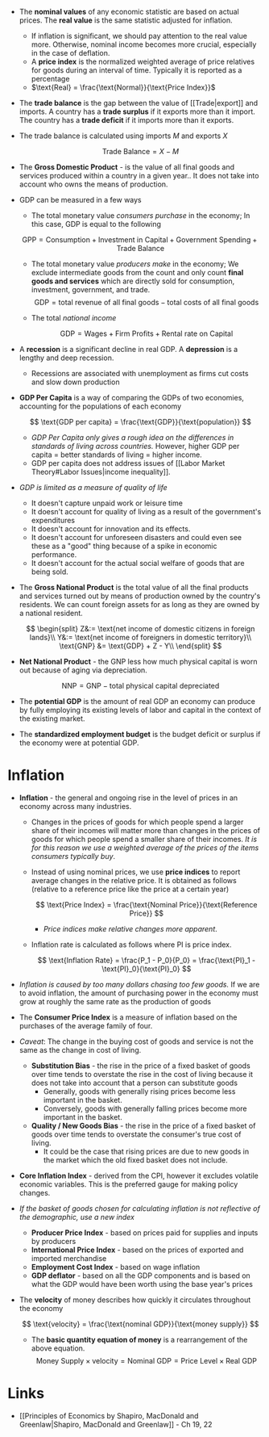 * The **nominal values** of any economic statistic are based on actual prices. The **real value** is the same statistic adjusted for inflation.
	* If inflation is significant, we should pay attention to the real value more. Otherwise, nominal income becomes more crucial, especially in the case of deflation.
	* A **price index** is the normalized weighted average of price relatives for goods during an interval of time. Typically it is reported as a percentage
	* $\text{Real} = \frac{\text{Normal}}{\text{Price Index}}$
* The **trade balance** is the gap between the value of [[Trade|export]] and imports. A country has a **trade surplus** if it exports more than it import. The country has a **trade deficit** if it imports more than it exports. 
* The trade balance is calculated using imports $M$ and exports $X$
  
  $$
  \text{Trade Balance} = X - M
  $$

* The **Gross Domestic Product** - is the value of all final goods and services produced within a country in a given year.. It does not take into account who owns the means of production.
* GDP can be measured in a few ways 
	* The total monetary value *consumers purchase* in the economy; In this case, GDP is equal to the following 
	  
	$$
	\text{GPP} = \text{Consumption} + \text{Investment in Capital}+ \text{Government Spending} + \text{Trade Balance}
	$$ 
	* The total monetary value *producers make* in the economy; We exclude intermediate goods from the count and only count **final goods and services** which are directly sold for consumption, investment, government, and trade. 
	  $$
	  \text{GDP} = \text{total revenue of all final goods} -  \text{total costs of all final goods}
	  $$

	* The total *national income*
	  
	  $$
	  \text{GDP} = \text{Wages} + \text{Firm Profits} + \text{Rental rate on Capital}
	  $$


* A **recession** is a significant decline in real GDP. A **depression** is a lengthy and deep recession.
	* Recessions are associated with unemployment as firms cut costs and slow down production

* **GDP Per Capita** is a way of comparing the GDPs of two economies, accounting for the populations of each economy 
  
  $$
  \text{GDP per capita} = \frac{\text{GDP}}{\text{population}}
  $$
	* *GDP Per Capita only gives a rough idea on the differences in standards of living across countries.* However, higher GDP per capita = better standards of living = higher income.
	* GDP per capita does not address issues of [[Labor Market Theory#Labor Issues|income inequality]].
* *GDP is limited as a measure of quality of life* 
	* It doesn't capture unpaid work or leisure time
	* It doesn't account for quality of living as a result of the government's expenditures 
	* It doesn't account for innovation and its effects.
	* It doesn't account for unforeseen disasters and could even see these as a "good" thing because of a spike in economic performance.
	* It doesn't account for the actual social welfare of goods that are being sold.

* The **Gross National Product** is the total value of all the final products and services turned out by means of production owned by the country's residents. We can count foreign assets for as long as they are owned by a national resident.
  
  $$
  \begin{split}
  Z&:= \text{net income of domestic citizens in foreign lands}\\
  Y&:= \text{net income of foreigners in domestic territory}\\
  \text{GNP} &= \text{GDP} + Z - Y\\
  \end{split}
  $$

* **Net National Product** - the GNP less how much physical capital is worn out because of aging via depreciation. 
  
  $$
  \text{NNP} = \text{GNP} - \text{total physical capital depreciated}
  $$

* The **potential GDP** is the amount of real GDP an economy can produce by fully employing its existing levels of labor and capital in the context of the existing market. 
* The **standardized employment budget** is the budget deficit or surplus if the economy were at potential GDP. 
# Inflation 
* **Inflation** - the general and ongoing rise in the level of prices in an economy across many industries.
	* Changes in the prices of goods for which people spend a larger share of their incomes will matter more than changes in the prices of goods for which people spend a smaller share of their incomes. *It is for this reason we use a weighted average of the prices of the items consumers typically buy*. 
	* Instead of using nominal prices, we use **price indices** to report average changes in the relative price. It is obtained as follows (relative to a reference price like the price at a certain year)
	  
	  $$
	  \text{Price Index} = \frac{\text{Nominal Price}}{\text{Reference Price}}
	  $$
		* *Price indices make relative changes more apparent*.
	* Inflation rate is calculated as follows where $\text{PI}$ is price index. 
	  
	  $$
	  \text{Inflation Rate} = \frac{P_1 - P_0}{P_0} = \frac{\text{PI}_1 - \text{PI}_0}{\text{PI}_0}
	  $$

* *Inflation is caused by too many dollars chasing too few goods.* If we are to avoid inflation, the amount of purchasing power in the economy must grow at roughly the same rate as the production of goods

* The **Consumer Price Index** is a measure of inflation based on the purchases of the average family of four. 
* *Caveat*: The change in the buying cost of goods and service is not the same as the change in cost of living.
	* **Substitution Bias** - the rise in the price of a fixed basket of goods over time tends to overstate the rise in the cost of living because it does not take into account that a person can substitute goods 
		* Generally, goods with generally rising prices become less important in the basket. 
		* Conversely, goods with generally falling prices become more important in the basket.
	* **Quality / New Goods Bias** - the rise in the price of a fixed basket of goods over time tends to overstate the consumer's true cost of living.
		* It could be the case that rising prices are due to new goods in the market which the old fixed basket does not include. 

* **Core Inflation Index** - derived from the CPI, however it excludes volatile economic variables. This is the preferred gauge for making policy changes. 

* *If the basket of goods chosen for calculating inflation is not reflective of the demographic, use a new index* 
	* **Producer Price Index** - based on prices paid for supplies and inputs by producers 
	* **International Price Index** - based on the prices of exported and imported merchandise 
	* **Employment Cost Index** - based on wage inflation 
	* **GDP deflator** - based on all the GDP components and is based on what the GDP would have been worth using the base year's prices 

* The **velocity** of money describes how quickly it circulates throughout the economy 
  
  $$
  \text{velocity} = \frac{\text{nominal GDP}}{\text{money supply}}
  $$
  * The **basic quantity equation of money** is a rearrangement of the above equation. 
    $$
    \text{Money Supply} \times \text{velocity} = \text{Nominal GDP} = \text{Price Level} \times \text{Real GDP}
    $$
# Links 
* [[Principles of Economics by Shapiro, MacDonald and Greenlaw|Shapiro, MacDonald and Greenlaw]] - Ch 19, 22